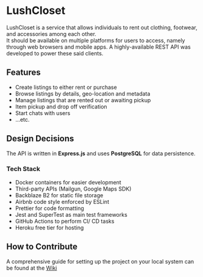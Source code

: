 # LushCloset

LushCloset is a service that allows individuals to rent out clothing, footwear, and accessories among each other. \
It should be available on multiple platforms for users to access, namely through web browsers and mobile apps. A highly-available REST API was developed to power these said clients.

## Features

- Create listings to either rent or purchase
- Browse listings by details, geo-location and metadata
- Manage listings that are rented out or awaiting pickup
- Item pickup and drop off verification
- Start chats with users
- ...etc.

## Design Decisions

The API is written in **Express.js** and uses **PostgreSQL** for data persistence.

### Tech Stack

- Docker containers for easier development
- Third-party APIs (Mailgun, Google Maps SDK)
- Backblaze B2 for static file storage
- Airbnb code style enforced by ESLint
- Prettier for code formatting
- Jest and SuperTest as main test frameworks
- GitHub Actions to perform CI/ CD tasks
- Heroku free tier for hosting

## How to Contribute

A comprehensive guide for setting up the project on your local system can be found at the [Wiki](https://github.com/matrixnl/lushcloset-backend/wiki/)
